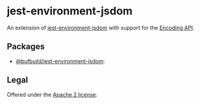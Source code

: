 # jest-environment-jsdom

An extension of [jest-environment-jsdom](https://www.npmjs.com/package/jest-environment-jsdom)
with support for the [Encoding API](https://developer.mozilla.org/en-US/docs/Web/API/Encoding_API).

## Packages

- [@bufbuild/jest-environment-jsdom](https://www.npmjs.com/package/@bufbuild/jest-environment-jsdom):

## Legal

Offered under the [Apache 2 license](./LICENSE).
